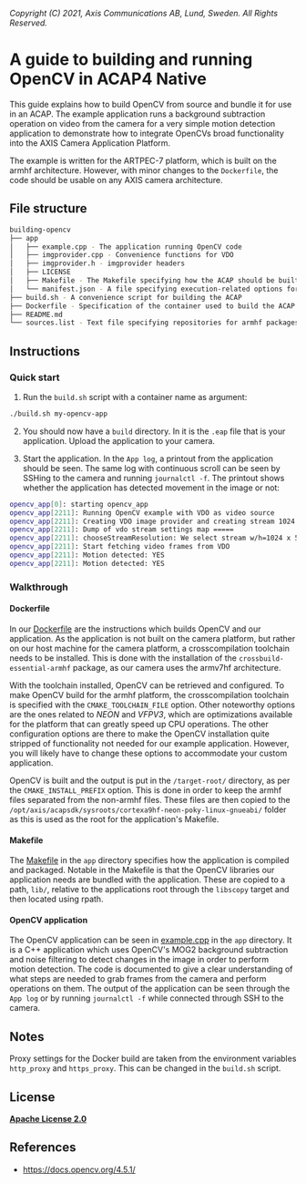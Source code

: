  *Copyright (C) 2021, Axis Communications AB, Lund, Sweden. All Rights Reserved.*

# A guide to building and running OpenCV in ACAP4 Native
This guide explains how to build OpenCV from source and bundle it for use in an ACAP. The example application
runs a background subtraction operation on video from the camera for a very simple motion detection application
 to demonstrate how to integrate OpenCVs broad functionality into the AXIS Camera Application Platform.

The example is written for the ARTPEC-7 platform, which is built on the armhf architecture. However, with
minor changes to the `Dockerfile`, the code should be usable on any AXIS camera architecture.

## File structure
```bash
building-opencv
├── app
│   ├── example.cpp - The application running OpenCV code
│   ├── imgprovider.cpp - Convenience functions for VDO
│   ├── imgprovider.h - imgprovider headers
│   ├── LICENSE
│   ├── Makefile - The Makefile specifying how the ACAP should be built
│   └── manifest.json - A file specifying execution-related options for the ACAP
├── build.sh - A convenience script for building the ACAP
├── Dockerfile - Specification of the container used to build the ACAP
├── README.md
└── sources.list - Text file specifying repositories for armhf packages
```

## Instructions
### Quick start
1. Run the `build.sh` script with a container name as argument:
```sh
./build.sh my-opencv-app
```

2. You should now have a `build` directory. In it is the `.eap` file that is your application.
Upload the application to your camera.

3. Start the application. In the `App log`, a printout from the application should be seen. The same log with
continuous scroll can be seen by SSHing to the camera and running `journalctl -f`. The printout shows
whether the application has detected movement in the image or not:
```sh
opencv_app[0]: starting opencv_app
opencv_app[2211]: Running OpenCV example with VDO as video source
opencv_app[2211]: Creating VDO image provider and creating stream 1024 x 576
opencv_app[2211]: Dump of vdo stream settings map =====
opencv_app[2211]: chooseStreamResolution: We select stream w/h=1024 x 576 based on VDO channel info.
opencv_app[2211]: Start fetching video frames from VDO
opencv_app[2211]: Motion detected: YES
opencv_app[2211]: Motion detected: YES
```

### Walkthrough
#### Dockerfile
In our [Dockerfile](Dockerfile) are the instructions which builds OpenCV and our application. As the application is not built on the camera platform, but rather on our host machine for the camera platform, a crosscompilation toolchain needs to be installed. This is done with the
installation of the `crossbuild-essential-armhf` package, as our camera uses the armv7hf architecture.

With the toolchain installed, OpenCV can be retrieved and configured. To make OpenCV build for the armhf platform, the crosscompilation toolchain
is specified with the `CMAKE_TOOLCHAIN_FILE` option. Other noteworthy options are the ones related to *NEON* and *VFPV3*, which are optimizations
available for the platform that can greatly speed up CPU operations. The other configuration options are there to make the OpenCV installation quite stripped
of functionality not needed for our example application. However, you will likely have to change these options to accommodate your custom
application.

OpenCV is built and the output is put in the `/target-root/` directory, as per the `CMAKE_INSTALL_PREFIX` option. This is done in order
to keep the armhf files separated from the non-armhf files. These files are then copied to
the `/opt/axis/acapsdk/sysroots/cortexa9hf-neon-poky-linux-gnueabi/` folder as this is used as the root for the application's Makefile.

#### Makefile
The [Makefile](app/Makefile) in the `app` directory specifies how the application is compiled and packaged. Notable in the Makefile is that the
OpenCV libraries our application needs are bundled with the application. These are copied to a path, `lib/`, relative to the applications
root through the `libscopy` target and then located using rpath.

#### OpenCV application
The OpenCV application can be seen in [example.cpp](app/example.cpp) in the `app` directory. It is a C++ application
which uses OpenCV's MOG2 background subtraction and noise filtering to detect changes in the image in order to perform motion detection.
The code is documented to give a clear understanding of what steps are needed to grab frames from the camera and perform operations on them.
The output of the application can be seen through the `App log` or by running `journalctl -f` while connected through SSH to the camera.


## Notes
Proxy settings for the Docker build are taken from the environment variables `http_proxy` and `https_proxy`. This can be changed in
the `build.sh` script.

## License
**[Apache License 2.0](../LICENSE)**

## References
* https://docs.opencv.org/4.5.1/
